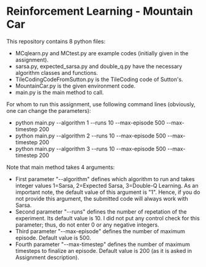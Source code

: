 # Reinforcement Learning - Mountain Car

This repository contains 8 python files:

- MCqlearn.py and MCtest.py are example codes (initially given in the assignment). 
- sarsa.py, expected_sarsa.py and double_q.py have the necessary algorithm classes and functions.
- TileCodingCodeFromSutton.py is the TileCoding code of Sutton's.
- MountainCar.py is the given environment code.
- main.py is the main method to call.

For whom to run this assignment, use following command lines (obviously, one can change the parameters):

- python main.py --algorithm 1 --runs 10 --max-episode 500 --max-timestep 200
- python main.py --algorithm 2 --runs 10 --max-episode 500 --max-timestep 200
- python main.py --algorithm 3 --runs 10 --max-episode 500 --max-timestep 200

Note that main method takes 4 arguments:

- First parameter "--algorithm" defines which algorithm to run and takes integer values 1=Sarsa, 2=Expected Sarsa, 3=Double-Q Learning. As an important note, the default value of this argument is "1". Hence, if you do not provide this argument, the submitted code will always work with Sarsa.
- Second parameter "--runs" defines the number of repetation of the experiment. Its default value is 10. I did not put any control check for this parameter; thus, do not enter 0 or any negative integers. 
- Third parameter "--max-episode" defines the number of maximum episode. Default value is 500.
- Fourth parameter "--max-timestep" defines the number of maximum timesteps to finalize an episode. Default value is 200 (as it is asked in Assignment description).
